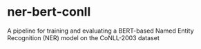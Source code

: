 # ner-bert-conll
A pipeline for training and evaluating a BERT-based Named Entity Recognition (NER) model on the CoNLL-2003 dataset
